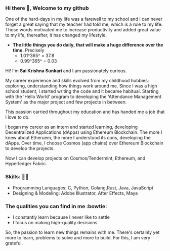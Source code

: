 ### Hi there 👋, Welcome to my github 


One of the hard-days in my life was a farewell to my school and I can never forget a great saying that my teacher had told me, which is a rule to my life. Those words motivated me to increase productivity and added great value to my life, thereafter, it has changed my lifestyle.
  
- **The little things you do daily, that will make a huge difference over the time.**
Precisely
     -   1.01^365^ = 37.8  
     -   0.99^365^ = 0.03

Hi! I'm **Sai Krishna Sunkari** and I am passionately curious.

My career experience and skills evolved from my childhood hobbies: exploring, understanding how things work around me.  Since I was a high school student, I started writing the code and it became habitual. Starting with the 'Hello World' program to developing the 'Attendance Management System' as the major project and few projects in between.

This passion carried throughout my education and has handed me a job that I love to do.

I began my career as an intern and started learning, developing Decentralized Applications (dApps) using Ethereum Blockchain. The more I knew about Etheruem, the more I understood its cons, developing the dApps. Over time, I choose Cosmos (app chains) over Ethereum Blockchain to develop the projects.

Now I can develop projects on Cosmos/Tendermint, Ethereum, and Hyperledger Fabric.

### Skills: 👨‍💻
  - Programming Languages: C, Python, Golang,Rust, Java, JavaScript
  - Designing & Modeling: Adobe Illustrator, After Effects, Maya 

### The qualities you can find in me :bowtie:
- I constantly learn because I never like to settle
- I focus on making high-quality decisions 

So, the passion to learn new things remains with me. There's certainly yet more to learn, problems to solve and more to build. For this, I am very grateful.


<!--
**saiSunkari19/saiSunkari19** is a ✨ _special_ ✨ repository because its `README.md` (this file) appears on your GitHub profile.

Here are some ideas to get you started:

- 🔭 I’m currently working on ...
- 🌱 I’m currently learning ...
- 👯 I’m looking to collaborate on ...
- 🤔 I’m looking for help with ...
- 💬 Ask me about ...
- 📫 How to reach me: ...
- 😄 Pronouns: ...
- ⚡ Fun fact: ...
-->
